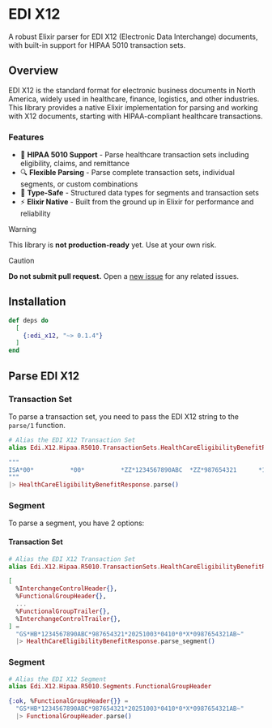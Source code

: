 # EDI X12

A robust Elixir parser for EDI X12 (Electronic Data Interchange) documents, with built-in support for HIPAA 5010 transaction sets.

## Overview

EDI X12 is the standard format for electronic business documents in North America, widely used in healthcare, finance, logistics, and other industries. This library provides a native Elixir implementation for parsing and working with X12 documents, starting with HIPAA-compliant healthcare transactions.

### Features

- 🏥 **HIPAA 5010 Support** - Parse healthcare transaction sets including eligibility, claims, and remittance
- 🔍 **Flexible Parsing** - Parse complete transaction sets, individual segments, or custom combinations
- 🎯 **Type-Safe** - Structured data types for segments and transaction sets
- ⚡ **Elixir Native** - Built from the ground up in Elixir for performance and reliability

> [!WARNING]
> This library is **not production-ready** yet. Use at your own risk.

> [!CAUTION]
> **Do not submit pull request.** Open a [new issue](https://github.com/GRoguelon/edi_x12/issues/new/choose) for any related issues.

## Installation

```elixir
def deps do
  [
    {:edi_x12, "~> 0.1.4"}
  ]
end
```

## Parse EDI X12

### Transaction Set

To parse a transaction set, you need to pass the EDI X12 string to the `parse/1` function.

```elixir
# Alias the EDI X12 Transaction Set
alias Edi.X12.Hipaa.R5010.TransactionSets.HealthCareEligibilityBenefitResponse

"""
ISA*00*          *00*          *ZZ*1234567890ABC  *ZZ*987654321      *123456*4321*|*12345*123456789*0*P*:~GS*HB*1234567890ABC*987654321*20251003*0410*0*X*0987654321AB~...~SE*0000*000000000~GE*1*1~IEA*1*987654321~
"""
|> HealthCareEligibilityBenefitResponse.parse()
```

### Segment

To parse a segment, you have 2 options:

#### Transaction Set

```elixir
# Alias the EDI X12 Transaction Set
alias Edi.X12.Hipaa.R5010.TransactionSets.HealthCareEligibilityBenefitResponse

[
  %InterchangeControlHeader{},
  %FunctionalGroupHeader{},
  ...
  %FunctionalGroupTrailer{},
  %InterchangeControlTrailer{},
] =
  "GS*HB*1234567890ABC*987654321*20251003*0410*0*X*0987654321AB~"
  |> HealthCareEligibilityBenefitResponse.parse_segment()
```

### Segment

```elixir
# Alias the EDI X12 Segment
alias Edi.X12.Hipaa.R5010.Segments.FunctionalGroupHeader

{:ok, %FunctionalGroupHeader{}} =
  "GS*HB*1234567890ABC*987654321*20251003*0410*0*X*0987654321AB~"
  |> FunctionalGroupHeader.parse()
```
